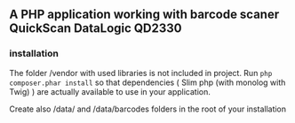 ## A PHP application working with barcode scaner QuickScan DataLogic QD2330

### installation

The folder /vendor with used libraries is not included in project. Run `php composer.phar install` so that dependencies ( Slim php (with monolog with Twig) ) are actually available to use in your application.

Create also /data/ and /data/barcodes folders in the root of your installation